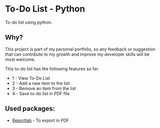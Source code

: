 # To-Do List - Python
 To-do list using python.
 
## Why?
This project is part of my personal portfolio, so any feedback or suggestion that can contribute to my growth and improve my developer skills will be most welcome.
 
 This to-do list has the following features so far:
 - 1 - View To-Do List
 - 2 - Add a new item to the list
 - 3 - Remove an item from the list
 - 4 - Save to-do list in PDF file

## Used packages:
- [Reportlab](https://www.reportlab.com/docs/reportlab-userguide.pdf) - To export in PDF

